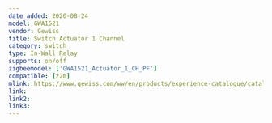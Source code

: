 ```yaml
---
date_added: 2020-08-24
model: GWA1521
vendor: Gewiss
title: Switch Actuator 1 Channel
category: switch
type: In-Wall Relay
supports: on/off
zigbeemodel: ['GWA1521_Actuator_1_CH_PF']
compatible: [z2m]
mlink: https://www.gewiss.com/ww/en/products/experience-catalogue/catalogs/series/product/domotics/chorus---domestic-range-white-modular-devices/GWA1521
link: 
link2: 
link3: 
---
```

